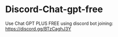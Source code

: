 # Discord-Chat-gpt-free
Use Chat GPT PLUS FREE using discord bot joining: https://discord.gg/BTzCaghJ3Y







                                           